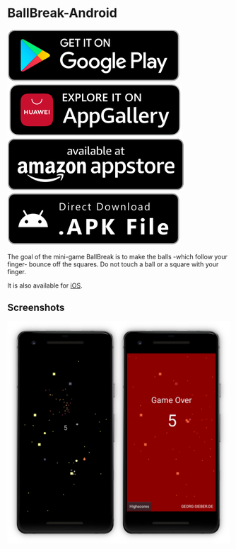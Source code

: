 # BallBreak-Android
[![Play Store](.github/playstore-badge.svg)](https://play.google.com/store/apps/details?id=de.georgsieber.ballbreak)
[![App Gallery](.github/appgallery-badge.svg)](https://appgallery.cloud.huawei.com/ag/n/app/C103166259?channelId=github&id=985b15da9bbf41a69a740ab84aeedac2&s=F75FB777E29C0D1A9E531CEC5D1CBECE302C7D377E18CB37BC9B947ECD57E321&detailType=0&v=)
[![Amazon Appstore](.github/amazon-appstore-badge.svg)](https://www.amazon.com/gp/product/B0981D78J2)
[![APK Download](.github/apk-badge.svg)](https://github.com/schorschii/BallBreak-Android/releases)

The goal of the mini-game BallBreak is to make the balls -which follow your finger- bounce off the squares. Do not touch a ball or a square with your finger.

It is also available for [iOS](https://github.com/schorschii/BallBreak-iOS).

## Screenshots
![Screenshot](.github/screenshot.png)
